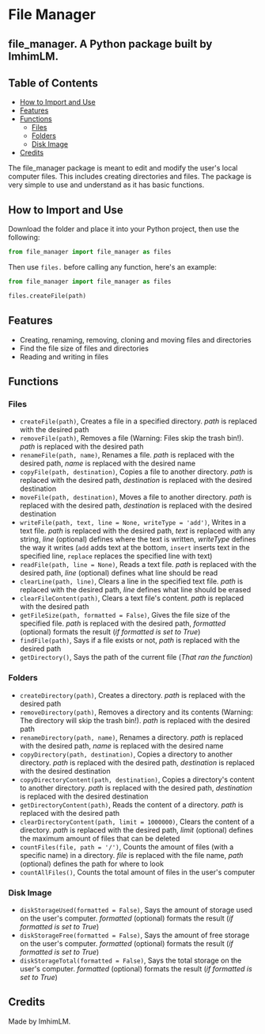 # File Manager

file_manager. A Python package built by ImhimLM.
---

## Table of Contents

* [How to Import and Use](#how-to-import-and-use)
* [Features](#features)
* [Functions](#functions)
    * [Files](#files)
    * [Folders](#folders)
    * [Disk Image](#disk-image)
* [Credits](#credits)

The file_manager package is meant to edit and modify the user's local computer files. This includes creating directories and files. The package is very simple to use and understand as it has basic functions.

<div id = "how-to-import-and-use">

## How to Import and Use

Download the folder and place it into your Python project, then use the following:
```python
from file_manager import file_manager as files
```

Then use `files.` before calling any function, here's an example:
```python
from file_manager import file_manager as files

files.createFile(path)
```
</div>

<div id = "features">

## Features

* Creating, renaming, removing, cloning and moving files and directories
* Find the file size of files and directories
* Reading and writing in files
</div>

<div id = "functions">

## Functions

<div id = "files">

### Files

* `createFile(path)`, Creates a file in a specified directory. *path* is replaced with the desired path
* `removeFile(path)`, Removes a file (Warning: Files skip the trash bin!). *path* is replaced with the desired path
* `renameFile(path, name)`, Renames a file. *path* is replaced with the desired path, *name* is replaced with the desired name
* `copyFile(path, destination)`, Copies a file to another directory. *path* is replaced with the desired path, *destination* is replaced with the desired destination
* `moveFile(path, destination)`, Moves a file to another directory. *path* is replaced with the desired path, *destination* is replaced with the desired destination
* `writeFile(path, text, line = None, writeType = 'add')`, Writes in a text file. *path* is replaced with the desired path, *text* is replaced with any string, *line* (optional) defines where the text is written, *writeType* defines the way it writes (`add` adds text at the bottom, `insert` inserts text in the specified line, `replace` replaces the specified line with text)
* `readFile(path, line = None)`, Reads a text file. *path* is replaced with the desired path, *line* (optional) defines what line should be read
* `clearLine(path, line)`, Clears a line in the specified text file. *path* is replaced with the desired path, *line* defines what line should be erased
* `clearFileContent(path)`, Clears a text file's content. *path* is replaced with the desired path
* `getFileSize(path, formatted = False)`, Gives the file size of the specified file. *path* is replaced with the desired path, *formatted* (optional) formats the result (*if formatted is set to True*)
* `findFile(path)`, Says if a file exists or not, *path* is replaced with the desired path
* `getDirectory()`, Says the path of the current file (*That ran the function*)
</div>

<div id = "folders">

### Folders

* `createDirectory(path)`, Creates a directory. *path* is replaced with the desired path
* `removeDirectory(path)`, Removes a directory and its contents (Warning: The directory will skip the trash bin!). *path* is replaced with the desired path
* `renameDirectory(path, name)`, Renames a directory. *path* is replaced with the desired path, *name* is replaced with the desired name
* `copyDirectory(path, destination)`, Copies a directory to another directory. *path* is replaced with the desired path, *destination* is replaced with the desired destination
* `copyDirectoryContent(path, destination)`, Copies a directory's content to another directory. *path* is replaced with the desired path, *destination* is replaced with the desired destination
* `getDirectoryContent(path)`, Reads the content of a directory. *path* is replaced with the desired path
* `clearDirectoryContent(path, limit = 1000000)`, Clears the content of a directory. *path* is replaced with the desired path, *limit* (optional) defines the maximum amount of files that can be deleted
* `countFiles(file, path = '/')`, Counts the amount of files (with a specific name) in a directory. *file* is replaced with the file name, *path* (optional) defines the path for where to look
* `countAllFiles()`, Counts the total amount of files in the user's computer
</div>

<div id = "disk-image">

### Disk Image

* `diskStorageUsed(formatted = False)`, Says the amount of storage used on the user's computer. *formatted* (optional) formats the result (*if formatted is set to True*)
* `diskStorageFree(formatted = False)`, Says the amount of free storage on the user's computer. *formatted* (optional) formats the result (*if formatted is set to True*)
* `diskStorageTotal(formatted = False)`, Says the total storage on the user's computer. *formatted* (optional) formats the result (*if formatted is set to True*)
</div>
</div>

<div id = "credits">

## Credits

Made by ImhimLM.
</div>
